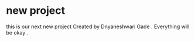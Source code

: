 # new project

this is our next new project
Created by Dnyaneshwari Gade .
Everything will be okay . 